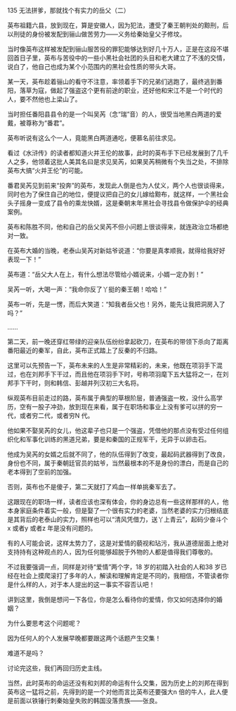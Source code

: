 135 无法拼爹，那就找个有实力的岳父（二）





英布祖籍六县，放到现在，算是安徽人，因为犯法，遭受了秦王朝判处的黥刑，后以刑徒的身份被发配到骊山做苦劳力——义务给秦始皇父子修坟。

当时像英布这样被发配到骊山服苦役的罪犯能够达到好几十万人，正是在这段不堪回首日子里，英布与苦役中的一些小黑社会社团的头目和老大建立了不浅的交情，说白了，他自己也成为某个小范围内的黑社会性质的带头大哥。



某一天，英布趁着骊山的看守不注意，率领着手下的兄弟们逃跑了，最终逃到番阳，落草为寇，做起了强盗这个更有前途的职业，还好他和宋江不是一个时代的人，要不然他也上梁山了。

当时担任番阳县县令的是一个叫吴芮（念“瑞”音）的人，很受当地黑白两道的爱戴，被尊称为“番君”。

英布听说有这么个一人，竟能黑白两道通吃，便慕名前往求见。

看过《水浒传》的读者都知道火并王伦的故事，此时的英布手下已经发展到了几千人之多，他领着这批人美其名曰是求见吴芮，如果吴芮稍微有个失当之处，不排除英布大搞“火并王伦”的可能。

番君吴芮见到前来“投奔”的英布，发现此人倒是也为人仗义，两个人也很谈得来，同时也为了保住自己的地位，便提议把自己的女儿嫁给黥布，就这样，一个黑社会头子摇身一变成了县令的乘龙快婿，这是秦朝末年黑社会寻找县令做保护伞的经典案例。



英布和陈胜不同，他和自己的岳父吴芮不但小问题上很谈得来，就连政治立场都绝对一致。

在英布大婚的当晚，老泰山吴芮对新姑爷说道：“你要是真孝顺我，就得给我好好表现一下！”

英布道：“岳父大人在上，有什么想法尽管给小婿说来，小婿一定办到！”

吴芮一听，大喝一声：“我命你反了丫挺的秦王朝！哈哈！”

英布一听，先是一愣，而后大笑道：“知我者岳父也！另外，能先让我把洞房入了吗？”

……



第二天，前一晚还穿红带绿的迎亲队伍纷纷拿起砍刀，在英布的带领下杀向了距离番阳最近的秦军，自此，英布正式踏上了反秦的不归路。

这里可以先预告一下，英布未来的人生是非常精彩的，未来，他既在项羽手下混过，也在刘邦手下干过，而且他在项羽手下时，号称项羽麾下五大猛将之一，在刘邦手下干时，则和韩信、彭越并列汉初三大名将。

纵观英布目前走过的路，英布属于典型的草根阶层，普通强盗一枚，没什么高学历，空有一股子冲劲，放到现在来看，属于在职场和事业上没有爹可以拼的穷一代，或者穷二代，或者穷N 代。

他如果不娶吴芮的女儿，他这辈子也只是一个强盗，凭借他的那点没有受过任何组织化和军事化训练的黑道兄弟，要是和秦国的正规军干，无异于以卵击石。

他成为吴芮的女婿之后就不同了，他的队伍得到了改变，最起码武器得到了改良，身份也不同，属于秦朝廷官员的姑爷，当然最根本的不是身份的漂白，而是自己的老本得到了空前的加强。

否则，英布也不是傻子，第二天就打了鸡血一样单挑秦军去了。



这跟现在的职场一样，读者应该也深有体会，你的身边总有一些这样那样的人，他本身家庭条件着实一般，但是娶了一个很有实力的老婆，当然老婆的实力归根结底是其背后的老泰山的实力，照样也可以“清风凭借力，送丫上青云”，起码少奋斗个x 或者y 或者z 年是没有问题的。

有的人可能会说，这样太势力了，这是对爱情的藐视和玷污，我从道德层面上绝对支持持有这种观点的人，因为任何能够超脱于外物的人都是值得我们尊敬的。

不过我要强调一点，同样是对待“爱情”两个字，18 岁的初踏入社会的人和38 岁已经在社会上摸爬滚打了多年的人，解读和理解肯定是不同的，我相信，不管读者你是什么样的人，对于本人提出的这一事实不容否认吧！



讲到这里，我倒是想问一下各位，你是怎么看待你的爱情，你又如何选择你的婚姻？

为什么要思考这个问题呢？

因为任何人的个人发展早晚都要跟这两个话题产生交集！

难道不是吗？

讨论完这些，我们再回归历史主线。

当然，此时英布的命运还没有和刘邦的命运有什么交集，因为历史上的刘邦在得到英布这一猛将之前，先得到的是一个对他而言比英布还要强大n 倍的牛人，此人便是前面以铁锤行刺秦始皇失败的韩国没落贵族——张良。

